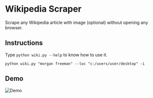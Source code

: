 # Wikipedia Scraper

Scrape any Wikipedia article with image (optional) without opening any browser.

## Instructions

Type ```python wiki.py --help``` to know how to use it.

```
python wiki.py "morgan freeman" --loc "c:/users/user/desktop" -i
```
## Demo
![Demo](https://github.com/MalloryHuston/Plethora-Python/blob/main/Web-Scraping/Wikipedia-Scraper/wiki_extractor.gif)
